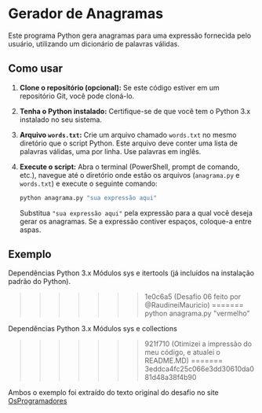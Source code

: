 # Gerador de Anagramas

Este programa Python gera anagramas para uma expressão fornecida pelo usuário, utilizando um dicionário de palavras válidas.


## Como usar

1.  **Clone o repositório (opcional):** Se este código estiver em um repositório Git, você pode cloná-lo.

2.  **Tenha o Python instalado:** Certifique-se de que você tem o Python 3.x instalado no seu sistema.

3.  **Arquivo `words.txt`:** Crie um arquivo chamado `words.txt` no mesmo diretório que o script Python. Este arquivo deve conter uma lista de palavras válidas, uma por linha. Use palavras em inglês.

4.  **Execute o script:** Abra o terminal (PowerShell, prompt de comando, etc.), navegue até o diretório onde estão os arquivos (`anagrama.py` e `words.txt`) e execute o seguinte comando:

    ```bash
    python anagrama.py "sua expressão aqui"
    ```

    Substitua `"sua expressão aqui"` pela expressão para a qual você deseja gerar os anagramas. Se a expressão contiver espaços, coloque-a entre aspas.

## Exemplo

Dependências
Python 3.x
Módulos sys e itertools (já incluídos na instalação padrão do Python).
>>>>>>> 1e0c6a5 (Desafio 06 feito por @RaudineiMauricio)
=======
python anagrama.py "vermelho"

Dependências
Python 3.x
Módulos sys e collections
>>>>>>> 921f710 (Otimizei a impressão do meu código, e atualei o README.MD)
=======
>>>>>>> 3eddca4fc25c066e3dd30610da081d48a38f4b90

Ambos o exemplo foi extraído do texto original do desafio no site [OsProgramadores](https://osprogramadores.com/desafios/d06/)
